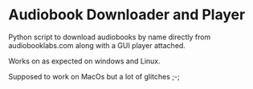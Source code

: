 # Audiobook Downloader and Player
Python script to download audiobooks by name directly from audiobooklabs.com along with a GUI player attached.  

Works on as expected on windows and Linux.

Supposed to work on MacOs but a lot of glitches ;-;
